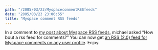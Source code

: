 ```yaml
---
path: "/2005/03/23/MyspacecommentRSSfeeds" 
date: "2005/03/23 23:06:55" 
title: "Myspace comment RSS feeds" 
---
```

<p>In a comment to <a href="http://weblog.randomchaos.com/?date=2004-12-26&amp;title=myspace+RSS+feeds+to+save+time#comment-1161">my post about Myspace RSS feeds</a>, michael asked <q>How bout a rss feed for comments?</q> You can now get <a href="http://weblog.randomchaos.com/myspace/comments/">an RSS (2.0) feed for Myspace comments on any user profile</a>. Enjoy.</p>